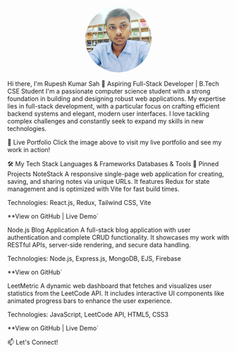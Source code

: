 <p align="center">
<a href="https://github.com/Rupesh3170">
<img src="https://raw.githubusercontent.com/Rupesh3170/my-portfolio/main/public/profilepic.jpg" alt="Rupesh Kumar Sah" width="150" style="border-radius: 50%;">
</a>
</p>

Hi there, I'm Rupesh Kumar Sah 👋
Aspiring Full-Stack Developer | B.Tech CSE Student
I'm a passionate computer science student with a strong foundation in building and designing robust web applications. My expertise lies in full-stack development, with a particular focus on crafting efficient backend systems and elegant, modern user interfaces. I love tackling complex challenges and constantly seek to expand my skills in new technologies.

🚀 Live Portfolio
Click the image above to visit my live portfolio and see my work in action!

🛠️ My Tech Stack
Languages & Frameworks
Databases & Tools
🎯 Pinned Projects
NoteStack
A responsive single-page web application for creating, saving, and sharing notes via unique URLs. It features Redux for state management and is optimized with Vite for fast build times.

Technologies: React.js, Redux, Tailwind CSS, Vite

**View on GitHub | Live Demo`

Node.js Blog Application
A full-stack blog application with user authentication and complete CRUD functionality. It showcases my work with RESTful APIs, server-side rendering, and secure data handling.

Technologies: Node.js, Express.js, MongoDB, EJS, Firebase

**View on GitHub`

LeetMetric
A dynamic web dashboard that fetches and visualizes user statistics from the LeetCode API. It includes interactive UI components like animated progress bars to enhance the user experience.

Technologies: JavaScript, LeetCode API, HTML5, CSS3

**View on GitHub | Live Demo`

📫 Let's Connect!

